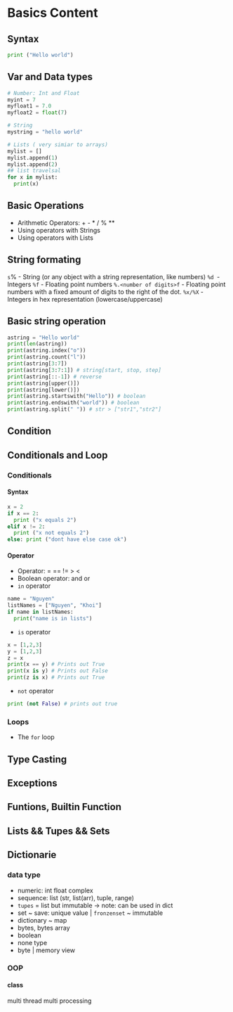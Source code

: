 # Basics Content
## Syntax
```py
print ("Hello world")
```
## Var and Data types 
```py
# Number: Int and Float 
myint = 7
myfloat1 = 7.0
myfloat2 = float(7)

# String
mystring = "hello world"

# Lists ( very simiar to arrays)
mylist = []
mylist.append(1)
mylist.append(2)
## list travelsal
for x in mylist:
  print(x)
```
## Basic Operations
- Arithmetic Operators: + - * / % **
- Using operators with Strings
- Using operators with Lists

## String formating
`s`% - String (or any object with a string representation, like numbers)
`%d `- Integers
`%f` - Floating point numbers
`%.<number of digits>f` - Floating point numbers with a fixed amount of digits to the right of the dot.
`%x/%X` - Integers in hex representation (lowercase/uppercase)

## Basic string operation
```py
astring = "Hello world"
print(len(astring))
print(astring.index("o"))
print(astring.count("l"))
print(astring[3:7])
print(astring[3:7:1]) # string[start, stop, step]
print(astring[::-1]) # reverse
print(astring[upper()])
print(astring[lower()])
print(astring.startswith("Hello")) # boolean
print(astring.endswith("world")) # boolean
print(astring.split(" ")) # str > ["str1","str2"]
```
## Condition

## Conditionals and Loop
### Conditionals
#### Syntax
```py
x = 2
if x == 2: 
  print ("x equals 2")
elif x != 2:
  print ("x not equals 2")
else: print ("dont have else case ok")
```
#### Operator
- Operator: = == != > < 
- Boolean operator: and or
- `in` operator
``` py
name = "Nguyen"
listNames = ["Nguyen", "Khoi"]
if name in listNames:
  print("name is in lists")
```
- `is` operator
```py
x = [1,2,3]
y = [1,2,3]
z = x
print(x == y) # Prints out True
print(x is y) # Prints out False
print(z is x) # Prints out True
```
- `not` operator
```py
print (not False) # prints out true
```
### Loops
- The `for` loop
## Type Casting
## Exceptions
## Funtions, Builtin Function
## Lists && Tupes && Sets
## Dictionarie

### data type
- numeric: int float complex 
- sequence: list (str, list(arr), tuple, range)
- `tupes` = list but immutable → note: can be used in dict 
- set ~ save: unique value | `fronzenset` ~ immutable
- dictionary ~ map
- bytes, bytes array
- boolean
- none type
- byte | memory view

### OOP
#### class
multi thread 
multi processing 